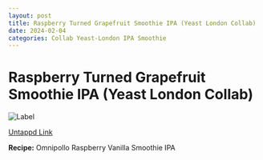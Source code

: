 ```yaml
---
layout: post
title: Raspberry Turned Grapefruit Smoothie IPA (Yeast London Collab)
date: 2024-02-04
categories: Collab Yeast-London IPA Smoothie
---
```

# Raspberry Turned Grapefruit Smoothie IPA (Yeast London Collab)

![Label](https://assets.untappd.com/site/beer_logos_hd/beer-5737312_28552_hd.jpeg)

[Untappd Link](https://untp.beer/31a3b6fb6c)

__Recipe:__ Omnipollo Raspberry Vanilla Smoothie IPA
